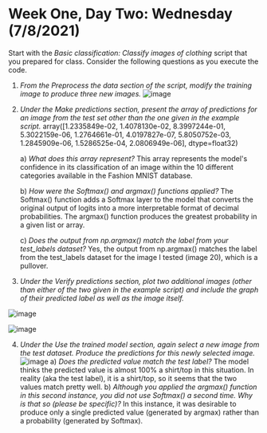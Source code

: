 # Week One, Day Two: Wednesday (7/8/2021)  

Start with the *Basic classification: Classify images of clothing* script that you prepared for class. Consider the following questions as you execute the code. 

1. *From the Preprocess the data section of the script, modify the training image to produce three new images.* 
![image](https://user-images.githubusercontent.com/70035366/125175936-8e648700-e19d-11eb-9342-8112ee718a53.png) 

2. *Under the Make predictions section, present the array of predictions for an image from the test set other than the one given in the example script.* array([1.2335849e-02, 1.4078130e-02, 8.3997244e-01, 5.3022159e-06, 1.2764661e-01, 4.0197827e-07, 5.8050752e-03, 1.2845909e-06, 1.5286525e-04, 2.0806949e-06], dtype=float32)  

      a) *What does this array represent?* This array represents the model's confidence in its classification of an image within the 10 different categories available in the Fashion MNIST database.   
      
      b) *How were the Softmax() and argmax() functions applied?* The Softmax() function adds a Softmax layer to the model that converts the original output of logits into a more interpretable format of decimal probabilities. The argmax() function produces the greatest probability in a given list or array.   
      
      c) *Does the output from np.argmax() match the label from your test_labels dataset?* Yes, the output from np.argmax() matches the label from the test_labels dataset for the image I tested (image 20), which is a pullover. 
      
3. *Under the Verify predictions section, plot two additional images (other than either of the two given in the example script) and include the graph of their predicted label as well as the image itself.* 

![image](https://user-images.githubusercontent.com/70035366/125183464-c5aa5680-e1e4-11eb-8f26-17fb24e6bd87.png)

![image](https://user-images.githubusercontent.com/70035366/125183493-e83c6f80-e1e4-11eb-97a2-6ea4b342aaea.png)

4. *Under the Use the trained model section, again select a new image from the test dataset. Produce the predictions for this newly selected image.* 
![image](https://user-images.githubusercontent.com/70035366/125183577-92b49280-e1e5-11eb-9af8-30de10c0b5fa.png)
      a) *Does the predicted value match the test label?* The model thinks the predicted value is almost 100% a shirt/top in this situation. In reality (aka the test label), it is a shirt/top, so it seems that the two values match pretty well. 
      b) *Although you applied the argmax() function in this second instance, you did not use Softmax() a second time. Why is that so (please be specific)?* In this instance, it was desirable to produce only a single predicted value (generated by argmax) rather than a probability (generated by Softmax). 
